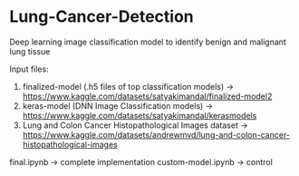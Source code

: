 # Lung-Cancer-Detection
Deep learning image classification model to identify benign and malignant lung tissue

Input files:

1. finalized-model (.h5 files of top classification models) -> https://www.kaggle.com/datasets/satyakimandal/finalized-model2
2. keras-model (DNN Image Classification models) -> https://www.kaggle.com/datasets/satyakimandal/kerasmodels
3. Lung and Colon Cancer Histopathological Images dataset -> https://www.kaggle.com/datasets/andrewmvd/lung-and-colon-cancer-histopathological-images



final.ipynb -> complete implementation
custom-model.ipynb -> control

